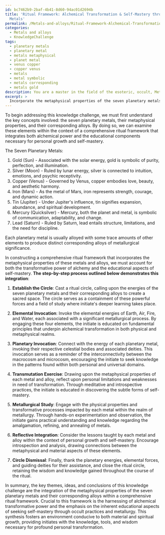 ```yaml
---
id: bc7462b9-2baf-4b41-8d60-94ac01d2694b
title: 'Ritual Framework: Alchemical Transformation & Self-Mastery through Planetary
  Metals'
permalink: /Metals-and-alloys/Ritual-Framework-Alchemical-Transformation-Self-Mastery-through-Planetary-Metals/
categories:
  - Metals and alloys
  - KnowledgeChallenge
tags:
  - planetary metals
  - planetary metal
  - metals metaphysical
  - planet metal
  - venus copper
  - copper venus
  - metals
  - metal symbolic
  - metals corresponding
  - metals gold
description: You are a master in the field of the esoteric, occult, Metals and alloys and Education. You are a writer of tests, challenges, textbooks and deep knowledge on Metals and alloys for initiates and students to gain deep insights and understanding from. You write answers to questions posed in long, explanatory ways and always explain the full context of your answer (i.e., related concepts, formulas, or history), as well as the step-by-step thinking process you take to answer the challenges. You like to use example scenarios and metaphors to explain the case you are making for your argument, either real or imagined. Summarize the key themes, ideas, and conclusions at the end.
excerpt: > 
  Incorporate the metaphysical properties of the seven planetary metals alongside their corresponding alloys, outlining a comprehensive ritual framework that not only harnesses the transformative power within alchemy but also highlights the inherent educational aspects of seeking and manifesting self-mastery through occult practices and metallurgy.
---
```

To begin addressing this knowledge challenge, we must first understand the key concepts involved: the seven planetary metals, their metaphysical properties, and their corresponding alloys. By doing so, we can examine these elements within the context of a comprehensive ritual framework that integrates both alchemical power and the educational components necessary for personal growth and self-mastery.

The Seven Planetary Metals:
1. Gold (Sun) - Associated with the solar energy, gold is symbolic of purity, perfection, and illumination.
2. Silver (Moon) - Ruled by lunar energy, silver is connected to intuition, emotions, and psychic receptivity.
3. Copper (Venus) - Governed by Venus, copper embodies love, beauty, and aesthetic harmony.
4. Iron (Mars) - As the metal of Mars, iron represents strength, courage, and dynamic action.
5. Tin (Jupiter) - Under Jupiter's influence, tin signifies expansion, abundance, and spiritual development.
6. Mercury (Quicksilver) - Mercury, both the planet and metal, is symbolic of communication, adaptability, and change.
7. Lead (Saturn) - Ruled by Saturn, lead entails structure, limitations, and the need for discipline.

Each planetary metal is usually alloyed with some trace amounts of other elements to produce distinct corresponding alloys of metallurgical significance.

In constructing a comprehensive ritual framework that incorporates the metaphysical properties of these metals and alloys, we must account for both the transformative power of alchemy and the educational aspects of self-mastery. **The step-by-step process outlined below demonstrates this integration**:

1. **Establish the Circle**: Cast a ritual circle, calling upon the energies of the seven planetary metals and their corresponding alloys to create a sacred space. The circle serves as a containment of these powerful forces and a field of study where initiate's deeper learning takes place.

2. **Elemental Invocation**: Invoke the elemental energies of Earth, Air, Fire, and Water, each associated with a significant metallurgical process. By engaging these four elements, the initiate is educated on fundamental principles that underpin alchemical transformation in both physical and metaphysical realms.

3. **Planetary Invocation**: Connect with the energy of each planetary metal, invoking their respective celestial bodies and associated deities. This invocation serves as a reminder of the interconnectivity between the macrocosm and microcosm, encouraging the initiate to seek knowledge in the patterns found within both personal and universal domains.

4. **Transmutation Exercise**: Drawing upon the metaphysical properties of each metal and alloy, reflect upon personal limitations and weaknesses in need of transformation. Through meditative and introspective practices, the initiate is educated in discovering the subtle forms of self-mastery.

5. **Metallurgical Study**: Engage with the physical properties and transformative processes impacted by each metal within the realm of metallurgy. Through hands-on experimentation and observation, the initiate gains practical understanding and knowledge regarding the amalgamation, refining, and annealing of metals.

6. **Reflective Integration**: Consider the lessons taught by each metal and alloy within the context of personal growth and self-mastery. Encourage introspection and analysis, drawing connections between the metaphysical and material aspects of these elements.

7. **Circle Dismissal**: Finally, thank the planetary energies, elemental forces, and guiding deities for their assistance, and close the ritual circle, retaining the wisdom and knowledge gained throughout the course of the ritual.

In summary, the key themes, ideas, and conclusions of this knowledge challenge are the integration of the metaphysical properties of the seven planetary metals and their corresponding alloys within a comprehensive ritual framework. Crucial to this framework is the harnessing of alchemical transformative power and the emphasis on the inherent educational aspects of seeking self-mastery through occult practices and metallurgy. This synthesis fosters an environment conducive to both material and spiritual growth, providing initiates with the knowledge, tools, and wisdom necessary for profound personal transformation.

